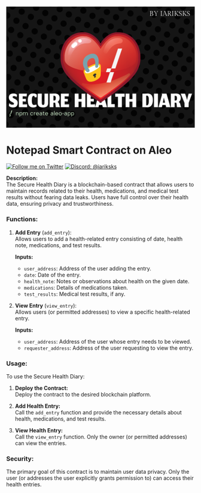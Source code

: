 ![alt text](imgs/Secure_health_diary.png "quiz")

# Notepad Smart Contract on Aleo
[![Follow me on Twitter](https://img.shields.io/badge/Twitter-%231DA1F2.svg?style=for-the-badge&logo=Twitter&logoColor=white)](https://twitter.com/tjXg11epgcOqcMg)
[![Discord: @iariksks](https://img.shields.io/badge/Discord-%235865F2.svg?style=for-the-badge&logo=discord&logoColor=white)](@iariksks)

**Description:**  
The Secure Health Diary is a blockchain-based contract that allows users to maintain records related to their health, medications, and medical test results without fearing data leaks. Users have full control over their health data, ensuring privacy and trustworthiness.

### Functions:

1. **Add Entry** (`add_entry`):  
   Allows users to add a health-related entry consisting of date, health note, medications, and test results. 
   
   **Inputs:**  
   - `user_address`: Address of the user adding the entry.
   - `date`: Date of the entry.
   - `health_note`: Notes or observations about health on the given date.
   - `medications`: Details of medications taken.
   - `test_results`: Medical test results, if any.

2. **View Entry** (`view_entry`):  
   Allows users (or permitted addresses) to view a specific health-related entry.
   
   **Inputs:**  
   - `user_address`: Address of the user whose entry needs to be viewed.
   - `requester_address`: Address of the user requesting to view the entry.

### Usage:

To use the Secure Health Diary:

1. **Deploy the Contract:**  
   Deploy the contract to the desired blockchain platform.

2. **Add Health Entry:**  
   Call the `add_entry` function and provide the necessary details about health, medications, and test results.

3. **View Health Entry:**  
   Call the `view_entry` function. Only the owner (or permitted addresses) can view the entries.

### Security:

The primary goal of this contract is to maintain user data privacy. Only the user (or addresses the user explicitly grants permission to) can access their health entries.
